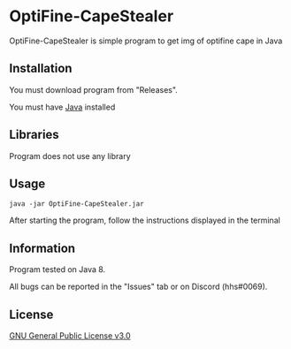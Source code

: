 # OptiFine-CapeStealer

OptiFine-CapeStealer is simple program to get img of optifine cape in Java

## Installation

You must download program from "Releases".

You must have [Java](https://java.com/) installed

## Libraries

Program does not use any library

## Usage

```
java -jar OptiFine-CapeStealer.jar
```

After starting the program, follow the instructions displayed in the terminal

## Information

Program tested on Java 8.

All bugs can be reported in the "Issues" tab or on Discord (hhs#0069).

## License
[GNU General Public License v3.0](https://choosealicense.com/licenses/gpl-3.0/)
